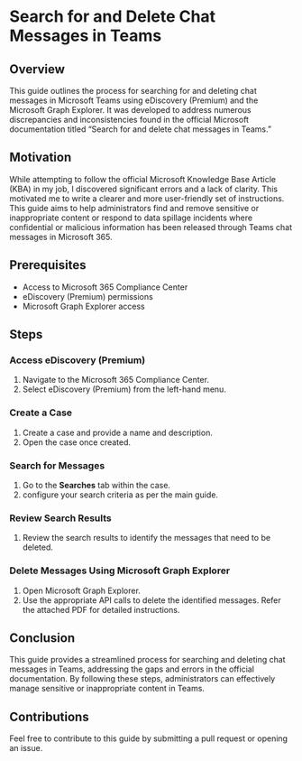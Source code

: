 # Search for and Delete Chat Messages in Teams

## Overview
This guide outlines the process for searching for and deleting chat messages in Microsoft Teams using eDiscovery (Premium) and the Microsoft Graph Explorer. It was developed to address numerous discrepancies and inconsistencies found in the official Microsoft documentation titled “Search for and delete chat messages in Teams.”

## Motivation
While attempting to follow the official Microsoft Knowledge Base Article (KBA) in my job, I discovered significant errors and a lack of clarity. This motivated me to write a clearer and more user-friendly set of instructions. This guide aims to help administrators find and remove sensitive or inappropriate content or respond to data spillage incidents where confidential or malicious information has been released through Teams chat messages in Microsoft 365.

## Prerequisites
- Access to Microsoft 365 Compliance Center
- eDiscovery (Premium) permissions
- Microsoft Graph Explorer access

## Steps

### Access eDiscovery (Premium)
1. Navigate to the Microsoft 365 Compliance Center.
2. Select eDiscovery (Premium) from the left-hand menu.

### Create a Case
1. Create a case and provide a name and description.
2. Open the case once created.

### Search for Messages
1. Go to the **Searches** tab within the case.
2. configure your search criteria as per the main guide.

### Review Search Results
1. Review the search results to identify the messages that need to be deleted.

### Delete Messages Using Microsoft Graph Explorer
1. Open Microsoft Graph Explorer.
2. Use the appropriate API calls to delete the identified messages. Refer the attached PDF for detailed instructions.

## Conclusion
This guide provides a streamlined process for searching and deleting chat messages in Teams, addressing the gaps and errors in the official documentation. By following these steps, administrators can effectively manage sensitive or inappropriate content in Teams.

## Contributions
Feel free to contribute to this guide by submitting a pull request or opening an issue.
